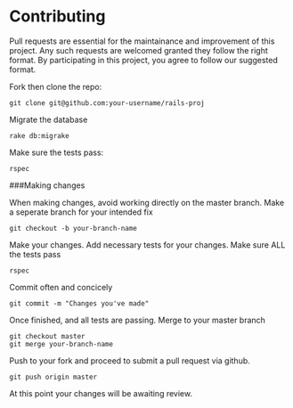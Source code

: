 # Contributing

Pull requests are essential for the maintainance and improvement of this project. Any such requests are welcomed granted they follow the right format. By participating in this project, you
agree to follow our suggested format.

[code of conduct]: https://thoughtbot.com/open-source-code-of-conduct

Fork then clone the repo:

    git clone git@github.com:your-username/rails-proj
 
 Migrate the database
 
    rake db:migrake

Make sure the tests pass:

    rspec

###Making changes

When making changes, avoid working directly on the master branch. Make a seperate branch for your intended fix

    git checkout -b your-branch-name
     
Make your changes. Add necessary tests for your changes. Make sure ALL the tests pass

    rspec

Commit often and concicely 

    git commit -m "Changes you've made"
    
Once finished, and all tests are passing. Merge to your master branch
  
    git checkout master
    git merge your-branch-name
    
Push to your fork and proceed to submit a pull request via github.

    git push origin master
    
At this point your changes will be awaiting review.

